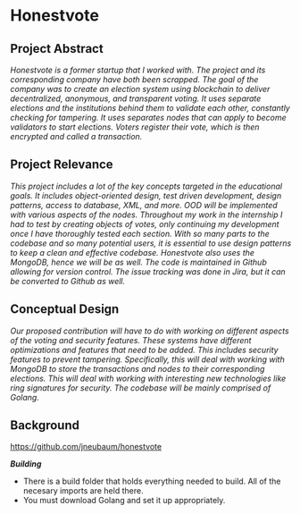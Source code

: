 # Honestvote

## Project Abstract
_Honestvote is a former startup that I worked with. The project and its corresponding company have both been scrapped. The goal of the company was to create an election system using blockchain to deliver decentralized, anonymous, and transparent voting. It uses separate elections and the institutions behind them to validate each other, constantly checking for tampering. It uses separates nodes that can apply to become validators to start elections. Voters register their vote, which is then encrypted and called a transaction._ 

## Project Relevance
_This project includes a lot of the key concepts targeted in the educational goals. It includes object-oriented design, test driven development, design patterns, access to database, XML, and more. OOD will be implemented with various aspects of the nodes. Throughout my work in the internship I had to test by creating objects of votes, only continuing my development once I have thoroughly tested each section. With so many parts to the codebase and so many potential users, it is essential to use design patterns to keep a clean and effective codebase. Honestvote also uses the MongoDB, hence we will be as well. The code is maintained in Github allowing for version control. The issue tracking was done in Jira, but it can be converted to Github as well._

## Conceptual Design
_Our proposed contribution will have to do with working on different aspects of the voting and security features. These systems have different optimizations and features that need to be added. This includes security features to prevent tampering. Specifically, this will deal with working with MongoDB to store the transactions and nodes to their corresponding elections. This will deal with working with interesting new technologies like ring signatures for security. The codebase will be mainly comprised of Golang._

## Background

<https://github.com/jneubaum/honestvote>

***Building***
- There is a build folder that holds everything needed to build. All of the necesary imports are held there.
- You must download Golang and set it up appropriately. 
